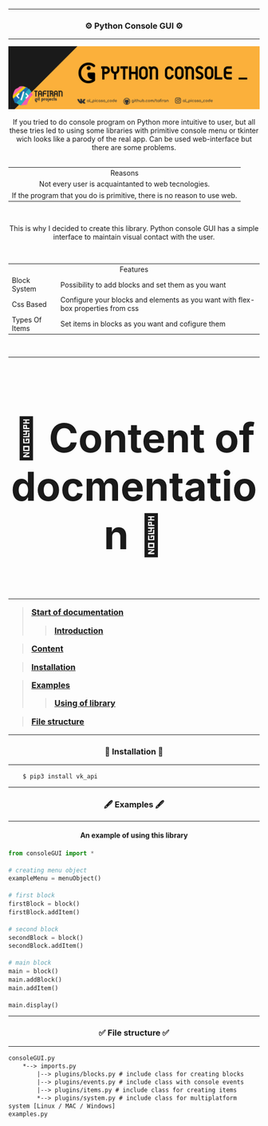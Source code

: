 	
<hr name="start" />

<!-- name of project -->
<h3 align="center">
 <b>⚙ Python Console GUI ⚙</b>
</h3>

<!-- introduction  -->
<hr name="i1" />

<img src="https://github.com/tafiran/Python-Console-GUI/blob/main/media/block.png" alt="illustration 1"></img>

<!-- socials -->
<div class="vk" width="50" height="30" color="red">

</div>

<div class="facebook">

</div>

<div class="instagram">

</div>

	
<!-- first block paragraph -->
<div align="center" text-align="justify"> 
If you tried to do console program on Python more intuitive to user, but all these tries led to using some libraries with primitive console menu or tkinter wich looks like a parody of the real app. Can be used web-interface but there are some problems. 
</div> <br />

<!-- reasons why do i create this lib -->
<table align="center">
	<tbody>
	  <tr>
				<td colspan="2" align="center">Reasons</td>
			</tr>
			<tr>
				<td align="center">Not every user is acquaintanted to web tecnologies.</td>
			</tr>
			<tr>
				<td align="center">If the program that you do is primitive, there is no reason to use web.</td>
			</tr>
		</tbody>
</table> <br />
<p align="center">This is why I decided to create this library. Python console GUI has a simple interface to maintain visual contact with the user.</p><br />

<!-- features of library -->
<table align="center">
	<tbody>
  <tr>
			<td colspan="2" align="center">Features</td>
		</tr>
		<tr>
			<td>Block System</td>
			<td>Possibility to add blocks and set them as you want</td>
		</tr>
		<tr>
			<td>Css Based</td>
			<td>Configure your blocks and elements as you want with flex-box properties from css</td>
		</tr>
		<tr>
			<td>Types Of Items</td>
			<td>Set items in blocks as you want and cofigure them</td>
		</tr>
	</tbody>
</table> <br />

	
<hr name="content" />

<!-- Content of documentation -->
<h3 align="center" style="font-size: 80px;" id="#content">
 📜 Content of docmentation 📜
<h3> 
	
	
<hr />
	
<!-- content -->
<blockquote align><p><a href="#start">Start of documentation</a></p>
	<blockquote><p><a href="#i1">Introduction</a></p></blockquote>
</blockquote>
	
<blockquote><p><a href="#content">Content</a></p></blockquote>
<blockquote><p><a href="#install">Installation</a></p></blockquote>
<blockquote><p><a href="#examples">Examples</a></p>
	<blockquote><p><a href="#e1">Using of library</a></p></blockquote>
</blockquote>
<blockquote><p><a href="#struct">File structure</a></p></blockquote>
	
<hr name="install" />

<!-- title -->
<h3 align="center">
 <b>🧭 Installation 🧭</b>
</h3>

<!-- installation  -->
<hr />
	
	    $ pip3 install vk_api

<hr name="examples"/>
	
<!-- title -->
<h3 align="center">
 <b>🖋 Examples 🖋</b>
</h3>

<!-- examples  -->
	
<hr />
	
<!-- example 1 -->
<h4 name="e1" align="center">An example of using this library</h4>
	
```Python
from consoleGUI import *

# creating menu object
exampleMenu = menuObject()

# first block
firstBlock = block()
firstBlock.addItem()

# second block
secondBlock = block()
secondBlock.addItem()

# main block
main = block()
main.addBlock()
main.addItem()

main.display()
```

<!-- struct of the project -->
	
<hr name="struct"/>
	
<!-- title -->
<h3 align="center">
 <b>✅ File structure ✅</b>
</h3>
	
<hr />

<!-- structure of project files -->
```
consoleGUI.py
	*--> imports.py
		|--> plugins/blocks.py # include class for creating blocks
		|--> plugins/events.py # include class with console events
		|--> plugins/items.py # include class for creating items
		*--> plugins/system.py # include class for multiplatform system [Linux / MAC / Windows]
examples.py
```
<!-- <blockquote align><p><a>consoleGUI.py</a></p>
	<blockquote align><p><a>imports.py</a></p>
		<blockquote align><p><a>plugins/blocks.py # include class for creating blocks</a></p></blockquote>
		<blockquote align><p><a>plugins/events.py # include class with console events</a></p></blockquote>
		<blockquote align><p><a>plugins/items.py # include class for creating items</a></p></blockquote>
		<blockquote align><p><a>plugins/system.py # include class for multiplatform system [Linux / MAC / Windows]</a></p></blockquote>
	</blockquote>
</blockquote>
<blockquote align><p><a>examples.py</a></p></blockquote> -->
